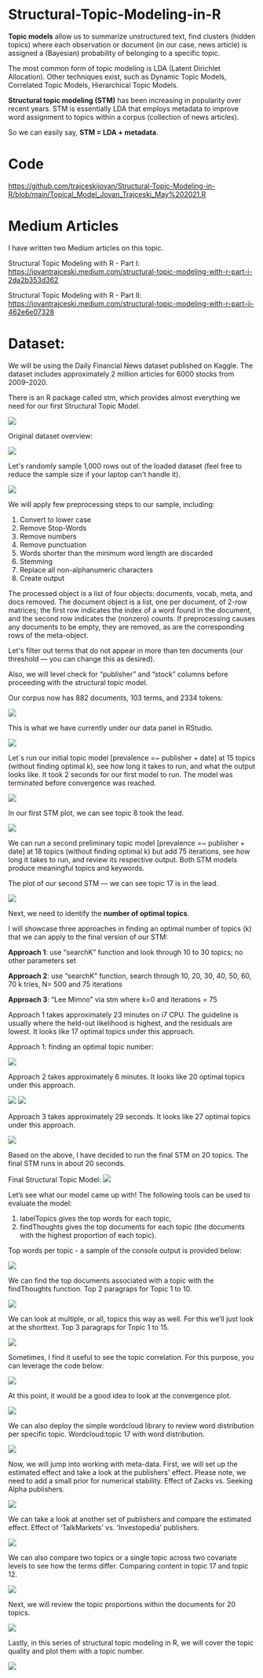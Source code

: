 # Structural-Topic-Modeling-in-R

**Topic models** allow us to summarize unstructured text, find clusters (hidden topics) where each observation or document (in our case, news article) is assigned a (Bayesian) probability of belonging to a specific topic.

The most common form of topic modeling is LDA (Latent Dirichlet Allocation). Other techniques exist, such as Dynamic Topic Models, Correlated Topic Models, Hierarchical Topic Models.

**Structural topic modeling (STM)** has been increasing in popularity over recent years. STM is essentially LDA that employs metadata to improve word assignment to topics within a corpus (collection of news articles).

So we can easily say, **STM = LDA + metadata**.

# Code
https://github.com/trajceskijovan/Structural-Topic-Modeling-in-R/blob/main/Topical_Model_Jovan_Trajceski_May%202021.R

# Medium Articles
I have written two Medium articles on this topic.

Structural Topic Modeling with R - Part I: https://jovantrajceski.medium.com/structural-topic-modeling-with-r-part-i-2da2b353d362

Structural Topic Modeling with R - Part II: https://jovantrajceski.medium.com/structural-topic-modeling-with-r-part-ii-462e6e07328

# Dataset:
We will be using the Daily Financial News dataset published on Kaggle. The dataset includes approximately 2 million articles for 6000 stocks from 2009–2020.

There is an R package called stm, which provides almost everything we need for our first Structural Topic Model.

![](samples/0.png)

Original dataset overview:

![](samples/economist1.png)

Let's randomly sample 1,000 rows out of the loaded dataset (feel free to reduce the sample size if your laptop can't handle it).

![](samples/economist2.png)

We will apply few preprocessing steps to our sample, including:

1. Convert to lower case
2. Remove Stop-Words
3. Remove numbers
4. Remove punctuation
5. Words shorter than the minimum word length are discarded
6. Stemming
7. Replace all non-alphanumeric characters
8. Create output


The processed object is a list of four objects: documents, vocab, meta, and docs removed. The document object is a list, one per document, of 2-row matrices; the first row indicates the index of a word found in the document, and the second row indicates the (nonzero) counts. If preprocessing causes any documents to be empty, they are removed, as are the corresponding rows of the meta-object.

Let's filter out terms that do not appear in more than ten documents (our threshold — you can change this as desired).

Also, we will level check for “publisher” and “stock” columns before proceeding with the structural topic model.

Our corpus now has 882 documents, 103 terms, and 2334 tokens:

![](samples/economist3.png)

This is what we have currently under our data panel in RStudio.

![](samples/economist4.png)


Let`s run our initial topic model [prevalence =~ publisher + date] at 15 topics (without finding optimal k), see how long it takes to run, and what the output looks like.
It took 2 seconds for our first model to run. The model was terminated before convergence was reached.

![](samples/economist5.png)

In our first STM plot, we can see topic 8 took the lead.

![](samples/economist6.png)


We can run a second preliminary topic model [prevalence =~ publisher + date] at 18 topics (without finding optimal k) but add 75 iterations, see how long it takes to run, and review its respective output. Both STM models produce meaningful topics and keywords.

The plot of our second STM — we can see topic 17 is in the lead.

![](samples/economist7.png)

Next, we need to identify the **number of optimal topics**.

I will showcase three approaches in finding an optimal number of topics (k) that we can apply to the final version of our STM:

**Approach 1**: use “searchK” function and look through 10 to 30 topics; no other parameters set

**Approach 2**: use “searchK” function, search through 10, 20, 30, 40, 50, 60, 70 k tries, N= 500 and 75 iterations

**Approach 3**: “Lee Mimno” via stm where k=0 and iterations = 75


Approach 1 takes approximately 23 minutes on i7 CPU. The guideline is usually where the held-out likelihood is highest, and the residuals are lowest. It looks like 17 optimal topics under this approach.

Approach 1: finding an optimal topic number:

![](samples/economist8.png)


Approach 2 takes approximately 6 minutes. It looks like 20 optimal topics under this approach.

![](samples/economist9.png)
![](samples/economist10.png)


Approach 3 takes approximately 29 seconds. It looks like 27 optimal topics under this approach.

![](samples/economist11.png)


Based on the above, I have decided to run the final STM on 20 topics. The final STM runs in about 20 seconds.

Final Structural Topic Model:
![](samples/economist12.png)


Let’s see what our model came up with! The following tools can be used to evaluate the model:
1. labelTopics gives the top words for each topic,
2. findThoughts gives the top documents for each topic (the documents with the highest proportion of each topic).


Top words per topic - a sample of the console output is provided below:

![](samples/economist13.png)


We can find the top documents associated with a topic with the findThoughts function. Top 2 paragraps for Topic 1 to 10.

![](samples/economist14.png)


We can look at multiple, or all, topics this way as well. For this we’ll just look at the shorttext. Top 3 paragraps for Topic 1 to 15.

![](samples/economist15.png)


Sometimes, I find it useful to see the topic correlation. For this purpose, you can leverage the code below:

![](samples/economist16.png)



At this point, it would be a good idea to look at the convergence plot.

![](samples/economist17.png)


We can also deploy the simple wordcloud library to review word distribution per specific topic. Wordcloud:topic 17 with word distribution.

![](samples/economist18.png)


Now, we will jump into working with meta-data. First, we will set up the estimated effect and take a look at the publishers' effect. Please note, we need to add a small prior for numerical stability. Effect of Zacks vs. Seeking Alpha publishers.

![](samples/economist19.png)


We can take a look at another set of publishers and compare the estimated effect. Effect of ‘TalkMarkets’ vs. ‘Investopedia’ publishers.

![](samples/economist20.png)


We can also compare two topics or a single topic across two covariate levels to see how the terms differ. Comparing content in topic 17 and topic 12.

![](samples/economist21.png)


Next, we will review the topic proportions within the documents for 20 topics.

![](samples/economist22.png)


Lastly, in this series of structural topic modeling in R, we will cover the topic quality and plot them with a topic number.

![](samples/economist23.png)










